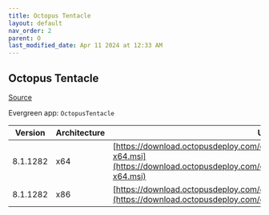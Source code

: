 ```yaml
---
title: Octopus Tentacle
layout: default
nav_order: 2
parent: O
last_modified_date: Apr 11 2024 at 12:33 AM
---
```


## Octopus Tentacle

[Source](https://octopus.com/)

Evergreen app: `OctopusTentacle`

| Version  | Architecture | URI                                                                                                                                                          |
| -------- | ------------ | ------------------------------------------------------------------------------------------------------------------------------------------------------------ |
| 8.1.1282 | x64          | [https://download.octopusdeploy.com/octopus/Octopus.Tentacle.8.1.1282-x64.msi](https://download.octopusdeploy.com/octopus/Octopus.Tentacle.8.1.1282-x64.msi) |
| 8.1.1282 | x86          | [https://download.octopusdeploy.com/octopus/Octopus.Tentacle.8.1.1282.msi](https://download.octopusdeploy.com/octopus/Octopus.Tentacle.8.1.1282.msi)         |
